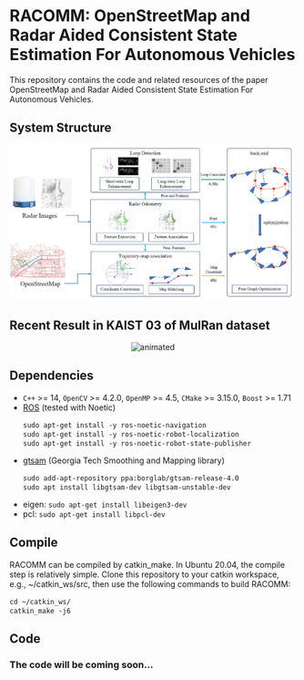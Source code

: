 # RACOMM: OpenStreetMap and Radar Aided Consistent State Estimation For Autonomous Vehicles

This repository contains the code and related resources of the paper OpenStreetMap and Radar Aided Consistent State Estimation For Autonomous Vehicles.

## System Structure
<div align="center">
  <p align="center"><img src=RACOMM/resources/system_structure_hires.png alt="animated"  width="800"/></p>
</div>

## Recent Result in KAIST 03 of MulRan dataset
<div align="center">
  <p align="center"><img src=RACOMM/resources/kaist03_small.gif alt="animated"  width="800"/></p>
</div>

## Dependencies
* `C++` >= 14, `OpenCV` >= 4.2.0, `OpenMP` >= 4.5, `CMake` >= 3.15.0, `Boost` >= 1.71
* [ROS](http://wiki.ros.org/ROS/Installation) (tested with Noetic)
  ```
  sudo apt-get install -y ros-noetic-navigation
  sudo apt-get install -y ros-noetic-robot-localization
  sudo apt-get install -y ros-noetic-robot-state-publisher
  ```
* [gtsam](https://gtsam.org/get_started/) (Georgia Tech Smoothing and Mapping library)
  ```
  sudo add-apt-repository ppa:borglab/gtsam-release-4.0
  sudo apt install libgtsam-dev libgtsam-unstable-dev
  ```
* eigen: ```sudo apt-get install libeigen3-dev```
* pcl: ```sudo apt-get install libpcl-dev```

## Compile

RACOMM can be compiled by catkin_make. In Ubuntu 20.04, the compile step is relatively simple.
Clone this repository to your catkin workspace, e.g., ~/catkin_ws/src, then use the following commands to build RACOMM:
```bin/bash
cd ~/catkin_ws/
catkin_make -j6
```

## Code
### The code will be coming soon…
